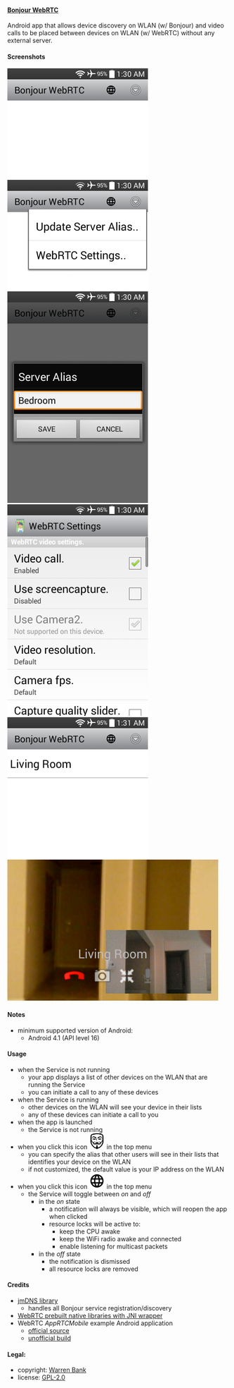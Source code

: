#### [Bonjour WebRTC](https://github.com/warren-bank/Android-Bonjour-WebRTC)

Android app that allows device discovery on WLAN (w/ Bonjour) and video calls to be placed between devices on WLAN (w/ WebRTC) without any external server.

#### Screenshots

![Bonjour-WebRTC](./screenshots/1-mainactivity.png)
![Bonjour-WebRTC](./screenshots/2-mainactivity-actionbar.png)
![Bonjour-WebRTC](./screenshots/3-mainactivity-update-alias-dialog.png)
![Bonjour-WebRTC](./screenshots/4-settingsactivity-webrtc-settings.png)
![Bonjour-WebRTC](./screenshots/5-mainactivity-bonjour-discovery-list.png)
![Bonjour-WebRTC](./screenshots/6-callactivity.png)

#### Notes

* minimum supported version of Android:
  * Android 4.1 (API level 16)

#### Usage

* when the Service is not running
  - your app displays a list of other devices on the WLAN that are running the Service
  - you can initiate a call to any of these devices
* when the Service is running
  - other devices on the WLAN will see your device in their lists
  - any of these devices can initiate a call to you
* when the app is launched
  - the Service is not running
* when you click this icon ![alias icon](./android-studio-project/Bonjour-WebRTC/src/main/res/drawable-hdpi/menu_update_server_alias.png) in the top menu
  - you can specify the alias that other users will see in their lists that identifies your device on the WLAN
  - if not customized, the default value is your IP address on the WLAN
* when you click this icon ![network icon](./android-studio-project/Bonjour-WebRTC/src/main/res/drawable-hdpi/menu_toggle_server.png) in the top menu
  - the Service will toggle between _on_ and _off_
    * in the _on_ state
      - a notification will always be visible, which will reopen the app when clicked
      - resource locks will be active to:
        * keep the CPU awake
        * keep the WiFi radio awake and connected
        * enable listening for multicast packets
    * in the _off_ state
      - the notification is dismissed
      - all resource locks are removed

#### Credits

* [jmDNS library](https://github.com/jmdns/jmdns)
  - handles all Bonjour service registration/discovery
* [WebRTC prebuilt native libraries with JNI wrapper](https://webrtc.org/native-code/android/)
* WebRTC _AppRTCMobile_ example Android application
  - [official source](https://webrtc.googlesource.com/src/+/master/examples/androidapp/)
  - [unofficial build](https://github.com/warren-bank/Android-AppRTCMobile)

#### Legal:

* copyright: [Warren Bank](https://github.com/warren-bank)
* license: [GPL-2.0](https://www.gnu.org/licenses/old-licenses/gpl-2.0.txt)

